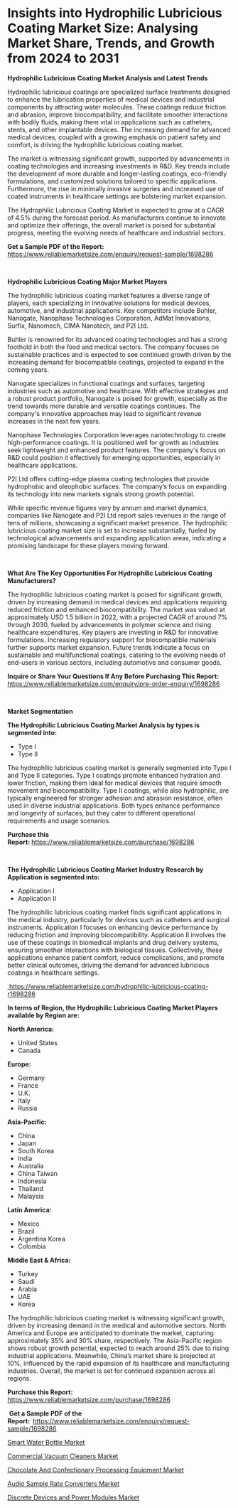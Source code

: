 <p><h1>Insights into Hydrophilic Lubricious Coating Market Size: Analysing Market Share, Trends, and Growth from 2024 to 2031</h1></p><p><strong>Hydrophilic Lubricious Coating Market Analysis and Latest Trends</strong></p>
<p><p>Hydrophilic lubricious coatings are specialized surface treatments designed to enhance the lubrication properties of medical devices and industrial components by attracting water molecules. These coatings reduce friction and abrasion, improve biocompatibility, and facilitate smoother interactions with bodily fluids, making them vital in applications such as catheters, stents, and other implantable devices. The increasing demand for advanced medical devices, coupled with a growing emphasis on patient safety and comfort, is driving the hydrophilic lubricious coating market.</p><p>The market is witnessing significant growth, supported by advancements in coating technologies and increasing investments in R&D. Key trends include the development of more durable and longer-lasting coatings, eco-friendly formulations, and customized solutions tailored to specific applications. Furthermore, the rise in minimally invasive surgeries and increased use of coated instruments in healthcare settings are bolstering market expansion. </p><p>The Hydrophilic Lubricious Coating Market is expected to grow at a CAGR of 4.5% during the forecast period. As manufacturers continue to innovate and optimize their offerings, the overall market is poised for substantial progress, meeting the evolving needs of healthcare and industrial sectors.</p></p>
<p><strong>Get a Sample PDF of the Report:&nbsp;</strong> <a href="https://www.reliablemarketsize.com/enquiry/request-sample/1698286?utm_campaign=1140&utm_medium=2&utm_source=Github&utm_content=ia&utm_term=04102024&utm_id=hydrophilic-lubricious-coating">https://www.reliablemarketsize.com/enquiry/request-sample/1698286</a></p>
<p>&nbsp;</p>
<p><strong>Hydrophilic Lubricious Coating Major Market Players</strong></p>
<p><p>The hydrophilic lubricious coating market features a diverse range of players, each specializing in innovative solutions for medical devices, automotive, and industrial applications. Key competitors include Buhler, Nanogate, Nanophase Technologies Corporation, AdMat Innovations, Surfix, Nanomech, CIMA Nanotech, and P2I Ltd.</p><p>Buhler is renowned for its advanced coating technologies and has a strong foothold in both the food and medical sectors. The company focuses on sustainable practices and is expected to see continued growth driven by the increasing demand for biocompatible coatings, projected to expand in the coming years.</p><p>Nanogate specializes in functional coatings and surfaces, targeting industries such as automotive and healthcare. With effective strategies and a robust product portfolio, Nanogate is poised for growth, especially as the trend towards more durable and versatile coatings continues. The company's innovative approaches may lead to significant revenue increases in the next few years.</p><p>Nanophase Technologies Corporation leverages nanotechnology to create high-performance coatings. It is positioned well for growth as industries seek lightweight and enhanced product features. The company's focus on R&D could position it effectively for emerging opportunities, especially in healthcare applications.</p><p>P2I Ltd offers cutting-edge plasma coating technologies that provide hydrophobic and oleophobic surfaces. The company’s focus on expanding its technology into new markets signals strong growth potential. </p><p>While specific revenue figures vary by annum and market dynamics, companies like Nanogate and P2I Ltd report sales revenues in the range of tens of millions, showcasing a significant market presence. The hydrophilic lubricious coating market size is set to increase substantially, fueled by technological advancements and expanding application areas, indicating a promising landscape for these players moving forward.</p></p>
<p>&nbsp;</p>
<p><strong>What Are The Key Opportunities For Hydrophilic Lubricious Coating Manufacturers?</strong></p>
<p><p>The hydrophilic lubricious coating market is poised for significant growth, driven by increasing demand in medical devices and applications requiring reduced friction and enhanced biocompatibility. The market was valued at approximately USD 1.5 billion in 2022, with a projected CAGR of around 7% through 2030, fueled by advancements in polymer science and rising healthcare expenditures. Key players are investing in R&D for innovative formulations. Increasing regulatory support for biocompatible materials further supports market expansion. Future trends indicate a focus on sustainable and multifunctional coatings, catering to the evolving needs of end-users in various sectors, including automotive and consumer goods.</p></p>
<p><strong>Inquire or Share Your Questions If Any Before Purchasing This Report:</strong> <a href="https://www.reliablemarketsize.com/enquiry/pre-order-enquiry/1698286?utm_campaign=1140&utm_medium=2&utm_source=Github&utm_content=ia&utm_term=04102024&utm_id=hydrophilic-lubricious-coating">https://www.reliablemarketsize.com/enquiry/pre-order-enquiry/1698286</a></p>
<p>&nbsp;</p>
<p><strong>Market Segmentation</strong></p>
<p><strong>The Hydrophilic Lubricious Coating Market Analysis by types is segmented into:</strong></p>
<p><ul><li>Type I</li><li>Type II</li></ul></p>
<p><p>The hydrophilic lubricious coating market is generally segmented into Type I and Type II categories. Type I coatings promote enhanced hydration and lower friction, making them ideal for medical devices that require smooth movement and biocompatibility. Type II coatings, while also hydrophilic, are typically engineered for stronger adhesion and abrasion resistance, often used in diverse industrial applications. Both types enhance performance and longevity of surfaces, but they cater to different operational requirements and usage scenarios.</p></p>
<p><strong>Purchase this Report:&nbsp;</strong><a href="https://www.reliablemarketsize.com/purchase/1698286?utm_campaign=1140&utm_medium=2&utm_source=Github&utm_content=ia&utm_term=04102024&utm_id=hydrophilic-lubricious-coating">https://www.reliablemarketsize.com/purchase/1698286</a></p>
<p>&nbsp;</p>
<p><strong>The Hydrophilic Lubricious Coating Market Industry Research by Application is segmented into:</strong></p>
<p><ul><li>Application I</li><li>Application II</li></ul></p>
<p><p>The hydrophilic lubricious coating market finds significant applications in the medical industry, particularly for devices such as catheters and surgical instruments. Application I focuses on enhancing device performance by reducing friction and improving biocompatibility. Application II involves the use of these coatings in biomedical implants and drug delivery systems, ensuring smoother interactions with biological tissues. Collectively, these applications enhance patient comfort, reduce complications, and promote better clinical outcomes, driving the demand for advanced lubricious coatings in healthcare settings.</p></p>
<p><a href="https://www.reliablemarketsize.com/hydrophilic-lubricious-coating-r1698286?utm_campaign=1140&utm_medium=2&utm_source=Github&utm_content=ia&utm_term=04102024&utm_id=hydrophilic-lubricious-coating">&nbsp;https://www.reliablemarketsize.com/hydrophilic-lubricious-coating-r1698286</a></p>
<p><strong>In terms of Region, the Hydrophilic Lubricious Coating Market Players available by Region are:</strong></p>
<p>
    <p> <strong> North America: </strong>
        <ul>
            <li>United States</li>
            <li>Canada</li>
        </ul>
        </p> 
    <p> <strong> Europe: </strong>
        <ul>
            <li>Germany</li>
            <li>France</li>
            <li>U.K.</li>
            <li>Italy</li>
            <li>Russia</li>
        </ul>
        </p> 
    <p> <strong> Asia-Pacific: </strong>
        <ul>
            <li>China</li>
            <li>Japan</li>
            <li>South Korea</li>
            <li>India</li>
            <li>Australia</li>
            <li>China Taiwan</li>
            <li>Indonesia</li>
            <li>Thailand</li>
            <li>Malaysia</li>
        </ul>
        </p> 
    <p> <strong> Latin America: </strong>
        <ul>
            <li>Mexico</li>
            <li>Brazil</li>
            <li>Argentina Korea</li>
            <li>Colombia</li>
        </ul>
        </p> 
    <p> <strong> Middle East & Africa: </strong>
        <ul>
            <li>Turkey</li>
            <li>Saudi</li>
            <li>Arabia</li>
            <li>UAE</li>
            <li>Korea</li>
        </ul>
    </p>
    </p>
<p><p>The hydrophilic lubricious coating market is witnessing significant growth, driven by increasing demand in the medical and automotive sectors. North America and Europe are anticipated to dominate the market, capturing approximately 35% and 30% share, respectively. The Asia-Pacific region shows robust growth potential, expected to reach around 25% due to rising industrial applications. Meanwhile, China’s market share is projected at 10%, influenced by the rapid expansion of its healthcare and manufacturing industries. Overall, the market is set for continued expansion across all regions.</p></p>
<p><strong>Purchase this Report: </strong><a href="https://www.reliablemarketsize.com/purchase/1698286?utm_campaign=1140&utm_medium=2&utm_source=Github&utm_content=ia&utm_term=04102024&utm_id=hydrophilic-lubricious-coating">https://www.reliablemarketsize.com/purchase/1698286</a></p>
<p>&nbsp;<strong>Get a Sample PDF of the Report:&nbsp;&nbsp;</strong><a href="https://www.reliablemarketsize.com/enquiry/request-sample/1698286?utm_campaign=1140&utm_medium=2&utm_source=Github&utm_content=ia&utm_term=04102024&utm_id=hydrophilic-lubricious-coating">https://www.reliablemarketsize.com/enquiry/request-sample/1698286</a></p>
<p><strong></strong></p>
<p><p><a href="https://www.linkedin.com/pulse/disruption-innovation-smart-water-bottle-industry-market-analysis-89gge?utm_campaign=1140&utm_medium=2&utm_source=Github&utm_content=ia&utm_term=04102024&utm_id=hydrophilic-lubricious-coating">Smart Water Bottle Market</a></p><p><a href="https://www.linkedin.com/pulse/analyzing-commercial-vacuum-cleaners-market-dynamics-growth-drivers-t8dge?utm_campaign=1140&utm_medium=2&utm_source=Github&utm_content=ia&utm_term=04102024&utm_id=hydrophilic-lubricious-coating">Commercial Vacuum Cleaners Market</a></p><p><a href="https://github.com/AKSHATREPORTPRIME/Market-Research-Report-List-6/blob/main/chocolate-and-confectionary-processing-equipment-market.md?utm_campaign=1140&utm_medium=2&utm_source=Github&utm_content=ia&utm_term=04102024&utm_id=hydrophilic-lubricious-coating">Chocolate And Confectionary Processing Equipment Market</a></p><p><a href="https://issuu.com/reportprime-2/docs/audio-sample-rate-converters-market_cd6e845730ce64?utm_campaign=1140&utm_medium=2&utm_source=Github&utm_content=ia&utm_term=04102024&utm_id=hydrophilic-lubricious-coating">Audio Sample Rate Converters Market</a></p><p><a href="https://issuu.com/reportprime-2/docs/discrete-devices-and-power-modules-_f67ceb5e3af951?utm_campaign=1140&utm_medium=2&utm_source=Github&utm_content=ia&utm_term=04102024&utm_id=hydrophilic-lubricious-coating">Discrete Devices and Power Modules Market</a></p></p>